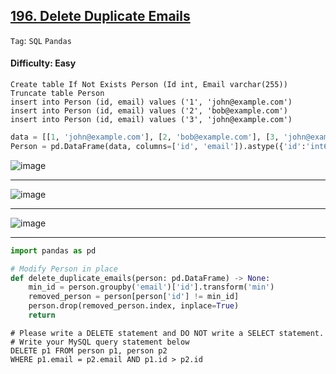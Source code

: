 ## [196. Delete Duplicate Emails](https://leetcode.com/problems/delete-duplicate-emails/)

```Tag```: ```SQL``` ```Pandas```

#### Difficulty: Easy

```MySQL
Create table If Not Exists Person (Id int, Email varchar(255))
Truncate table Person
insert into Person (id, email) values ('1', 'john@example.com')
insert into Person (id, email) values ('2', 'bob@example.com')
insert into Person (id, email) values ('3', 'john@example.com')
```

```Python
data = [[1, 'john@example.com'], [2, 'bob@example.com'], [3, 'john@example.com']]
Person = pd.DataFrame(data, columns=['id', 'email']).astype({'id':'int64', 'email':'object'})
```

![image](https://github.com/quananhle/Python/assets/35042430/3f72b8c9-8001-47eb-a3c4-08fca3bbbab7)

---

![image](https://github.com/quananhle/Python/assets/35042430/6bed0a33-05ee-4990-bde3-3d400644d7eb)

---

![image](https://github.com/quananhle/Python/assets/35042430/11b55f7e-83b4-4260-97d9-2b4da0e7fdab)

---

```Python
import pandas as pd

# Modify Person in place
def delete_duplicate_emails(person: pd.DataFrame) -> None:
    min_id = person.groupby('email')['id'].transform('min')
    removed_person = person[person['id'] != min_id]
    person.drop(removed_person.index, inplace=True)
    return
```

```MySQL
# Please write a DELETE statement and DO NOT write a SELECT statement.
# Write your MySQL query statement below
DELETE p1 FROM person p1, person p2
WHERE p1.email = p2.email AND p1.id > p2.id
```
